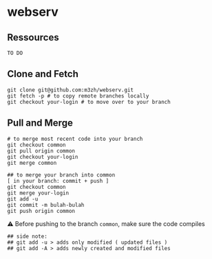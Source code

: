 # webserv

## Ressources
```
TO DO
```
## Clone and Fetch

```
git clone git@github.com:m3zh/webserv.git
git fetch -p # to copy remote branches locally
git checkout your-login # to move over to your branch
```  

## Pull and Merge  
``` 
# to merge most recent code into your branch
git checkout common
git pull origin common
git checkout your-login
git merge common

## to merge your branch into common
[ in your branch: commit + push ]
git checkout common
git merge your-login
git add -u
git commit -m bulah-bulah
git push origin common  
```
:warning:  Before pushing to the branch `common`, make sure the code compiles
```
## side note: 
## git add -u > adds only modified ( updated files )
## git add -A > adds newly created and modified files
```

